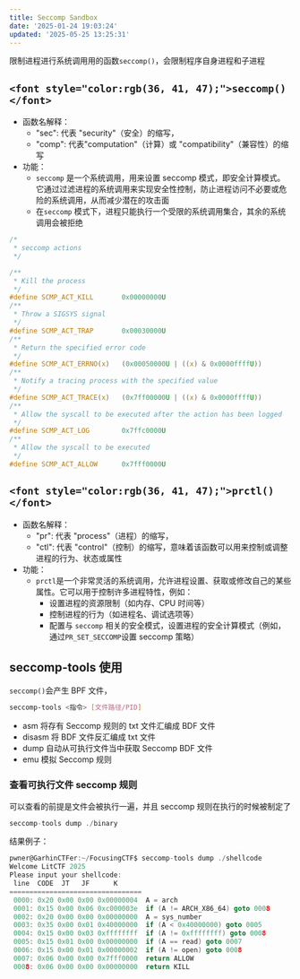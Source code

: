```yaml
---
title: Seccomp Sandbox
date: '2025-01-24 19:03:24'
updated: '2025-05-25 13:25:31'
---
```

限制进程进行系统调用用的函数`seccomp()`，会限制程序自身进程和子进程

## `<font style="color:rgb(36, 41, 47);">seccomp()</font>`
+ 函数名解释：
    - "sec": 代表 "security"（安全）的缩写，
    - "comp": 代表"computation"（计算）或 "compatibility"（兼容性）的缩写
+ 功能：
    - `seccomp` 是一个系统调用，用来设置 seccomp 模式，即安全计算模式。它通过过滤进程的系统调用来实现安全性控制，防止进程访问不必要或危险的系统调用，从而减少潜在的攻击面
    - 在`seccomp` 模式下，进程只能执行一个受限的系统调用集合，其余的系统调用会被拒绝

```c
/*
 * seccomp actions
 */

/**
 * Kill the process
 */
#define SCMP_ACT_KILL		0x00000000U
/**
 * Throw a SIGSYS signal
 */
#define SCMP_ACT_TRAP		0x00030000U
/**
 * Return the specified error code
 */
#define SCMP_ACT_ERRNO(x)	(0x00050000U | ((x) & 0x0000ffffU))
/**
 * Notify a tracing process with the specified value
 */
#define SCMP_ACT_TRACE(x)	(0x7ff00000U | ((x) & 0x0000ffffU))
/**
 * Allow the syscall to be executed after the action has been logged
 */
#define SCMP_ACT_LOG		0x7ffc0000U
/**
 * Allow the syscall to be executed
 */
#define SCMP_ACT_ALLOW		0x7fff0000U
```

## `<font style="color:rgb(36, 41, 47);">prctl()</font>`
+ 函数名解释：
    - "pr": 代表 "process"（进程）的缩写，
    - "ctl": 代表 "control"（控制）的缩写，意味着该函数可以用来控制或调整进程的行为、状态或属性
+ 功能：
    - `prctl`是一个非常灵活的系统调用，允许进程设置、获取或修改自己的某些属性。它可以用于控制许多进程特性，例如：
        * 设置进程的资源限制（如内存、CPU 时间等）
        * 控制进程的行为（如进程名、调试选项等）
        * 配置与 `seccomp` 相关的安全模式，设置进程的安全计算模式（例如，通过`PR_SET_SECCOMP`设置 seccomp 策略）

## seccomp-tools 使用
`seccomp()`会产生 BPF 文件，

```bash
seccomp-tools <指令> [文件路径/PID]
```

+ asm  将存有 Seccomp 规则的 txt 文件汇编成 BDF 文件
+ disasm  将 BDF 文件反汇编成 txt 文件
+ dump  自动从可执行文件当中获取 Seccomp BDF 文件
+ emu   模拟 Seccomp 规则

### 查看可执行文件 seccomp 规则
可以查看的前提是文件会被执行一遍，并且 seccomp 规则在执行的时候被制定了

```c
seccomp-tools dump ./binary
```

结果例子：

```c
pwner@GarhinCTFer:~/FocusingCTF$ seccomp-tools dump ./shellcode
Welcome LitCTF 2025
Please input your shellcode:
 line  CODE  JT   JF      K
=================================
 0000: 0x20 0x00 0x00 0x00000004  A = arch
 0001: 0x15 0x00 0x06 0xc000003e  if (A != ARCH_X86_64) goto 0008
 0002: 0x20 0x00 0x00 0x00000000  A = sys_number
 0003: 0x35 0x00 0x01 0x40000000  if (A < 0x40000000) goto 0005
 0004: 0x15 0x00 0x03 0xffffffff  if (A != 0xffffffff) goto 0008
 0005: 0x15 0x01 0x00 0x00000000  if (A == read) goto 0007
 0006: 0x15 0x00 0x01 0x00000002  if (A != open) goto 0008
 0007: 0x06 0x00 0x00 0x7fff0000  return ALLOW
 0008: 0x06 0x00 0x00 0x00000000  return KILL
```

